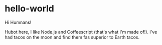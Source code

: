 # hello-world

Hi Humnans!

Hubot here, I like Node.js and Coffeescript (that's what I'm made of!).
I've had tacos on the moon and find them fas superior to Earth tacos.
